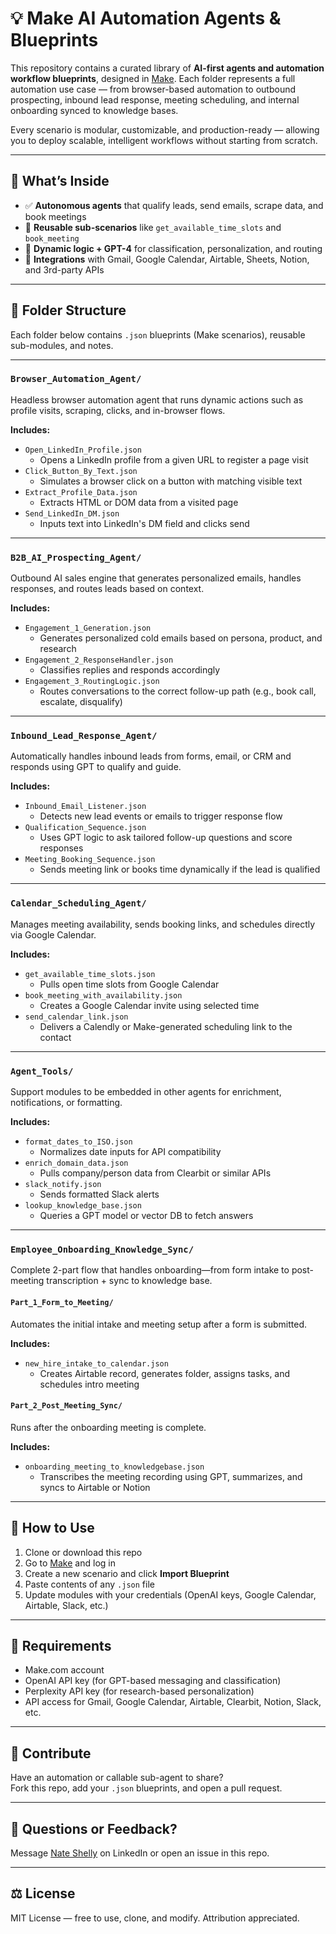 # 💡 Make AI Automation Agents & Blueprints

This repository contains a curated library of **AI-first agents and automation workflow blueprints**, designed in [Make](https://www.make.com). Each folder represents a full automation use case — from browser-based automation to outbound prospecting, inbound lead response, meeting scheduling, and internal onboarding synced to knowledge bases.

Every scenario is modular, customizable, and production-ready — allowing you to deploy scalable, intelligent workflows without starting from scratch.

---

## 🧠 What’s Inside

- ✅ **Autonomous agents** that qualify leads, send emails, scrape data, and book meetings  
- 🔁 **Reusable sub-scenarios** like `get_available_time_slots` and `book_meeting`  
- 🧩 **Dynamic logic + GPT-4** for classification, personalization, and routing  
- 🔗 **Integrations** with Gmail, Google Calendar, Airtable, Sheets, Notion, and 3rd-party APIs  

---

## 📁 Folder Structure

Each folder below contains `.json` blueprints (Make scenarios), reusable sub-modules, and notes.

---

### `Browser_Automation_Agent/`  
Headless browser automation agent that runs dynamic actions such as profile visits, scraping, clicks, and in-browser flows.

**Includes:**
- `Open_LinkedIn_Profile.json`  
  - Opens a LinkedIn profile from a given URL to register a page visit  
- `Click_Button_By_Text.json`  
  - Simulates a browser click on a button with matching visible text  
- `Extract_Profile_Data.json`  
  - Extracts HTML or DOM data from a visited page  
- `Send_LinkedIn_DM.json`  
  - Inputs text into LinkedIn's DM field and clicks send  

---

### `B2B_AI_Prospecting_Agent/`  
Outbound AI sales engine that generates personalized emails, handles responses, and routes leads based on context.

**Includes:**
- `Engagement_1_Generation.json`  
  - Generates personalized cold emails based on persona, product, and research  
- `Engagement_2_ResponseHandler.json`  
  - Classifies replies and responds accordingly  
- `Engagement_3_RoutingLogic.json`  
  - Routes conversations to the correct follow-up path (e.g., book call, escalate, disqualify)  

---

### `Inbound_Lead_Response_Agent/`  
Automatically handles inbound leads from forms, email, or CRM and responds using GPT to qualify and guide.

**Includes:**
- `Inbound_Email_Listener.json`  
  - Detects new lead events or emails to trigger response flow  
- `Qualification_Sequence.json`  
  - Uses GPT logic to ask tailored follow-up questions and score responses  
- `Meeting_Booking_Sequence.json`  
  - Sends meeting link or books time dynamically if the lead is qualified  

---

### `Calendar_Scheduling_Agent/`  
Manages meeting availability, sends booking links, and schedules directly via Google Calendar.

**Includes:**
- `get_available_time_slots.json`  
  - Pulls open time slots from Google Calendar  
- `book_meeting_with_availability.json`  
  - Creates a Google Calendar invite using selected time  
- `send_calendar_link.json`  
  - Delivers a Calendly or Make-generated scheduling link to the contact  

---

### `Agent_Tools/`  
Support modules to be embedded in other agents for enrichment, notifications, or formatting.

**Includes:**
- `format_dates_to_ISO.json`  
  - Normalizes date inputs for API compatibility  
- `enrich_domain_data.json`  
  - Pulls company/person data from Clearbit or similar APIs  
- `slack_notify.json`  
  - Sends formatted Slack alerts  
- `lookup_knowledge_base.json`  
  - Queries a GPT model or vector DB to fetch answers  

---

### `Employee_Onboarding_Knowledge_Sync/`  
Complete 2-part flow that handles onboarding—from form intake to post-meeting transcription + sync to knowledge base.

#### `Part_1_Form_to_Meeting/`  
Automates the initial intake and meeting setup after a form is submitted.

**Includes:**
- `new_hire_intake_to_calendar.json`  
  - Creates Airtable record, generates folder, assigns tasks, and schedules intro meeting  

#### `Part_2_Post_Meeting_Sync/`  
Runs after the onboarding meeting is complete.

**Includes:**
- `onboarding_meeting_to_knowledgebase.json`  
  - Transcribes the meeting recording using GPT, summarizes, and syncs to Airtable or Notion  

---

## 🚀 How to Use

1. Clone or download this repo  
2. Go to [Make](https://www.make.com) and log in  
3. Create a new scenario and click **Import Blueprint**  
4. Paste contents of any `.json` file  
5. Update modules with your credentials (OpenAI keys, Google Calendar, Airtable, Slack, etc.)  

---

## 🧩 Requirements

- Make.com account  
- OpenAI API key (for GPT-based messaging and classification)  
- Perplexity API key (for research-based personalization)  
- API access for Gmail, Google Calendar, Airtable, Clearbit, Notion, Slack, etc.  

---

## 📣 Contribute

Have an automation or callable sub-agent to share?  
Fork this repo, add your `.json` blueprints, and open a pull request.

---

## 💬 Questions or Feedback?

Message [Nate Shelly](https://www.linkedin.com/in/nate-shelly/) on LinkedIn or open an issue in this repo.

---

## ⚖️ License

MIT License — free to use, clone, and modify. Attribution appreciated.
